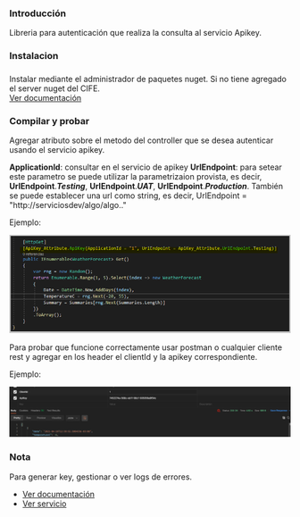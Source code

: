 ### Introducción
Libreria para autenticación que realiza la consulta al servicio Apikey.
###
### Instalacion
###
Instalar mediante el administrador de paquetes nuget. Si no tiene agregado el server nuget del CIFE.  
[Ver documentación](https://github.com/patricioarena/images/blob/master/Nop/no-no-no.gif?raw=true)
###
### Compilar y probar
Agregar atributo sobre el metodo del controller que se desea autenticar usando el servicio apikey.

**ApplicationId**: consultar en el servicio de apikey
**UrlEndpoint**: para setear este parametro se puede utilizar la parametrizaion provista, es decir, **UrlEndpoint**.***Testing***, **UrlEndpoint**.***UAT***, **UrlEndpoint**.***Production***.
También se puede establecer una url como string, es decir, UrlEndpoint = "http://serviciosdev/algo/algo.."

Ejemplo:

![](https://github.com/patricioarena/images/blob/master/ApiKey/1.png)

Para probar que funcione correctamente usar postman o cualquier cliente rest y agregar en los header el clientId y la apikey correspondiente.

Ejemplo:

![](https://github.com/patricioarena/images/blob/master/ApiKey/2.png)

### Nota
Para generar key, gestionar o ver logs de errores.
- [Ver documentación](https://github.com/patricioarena/ApiKeyServicio)
- [Ver servicio](https://github.com/patricioarena/images/blob/master/Nop/no-no-no.gif?raw=true)
